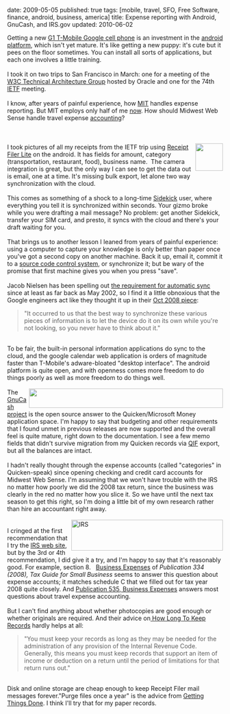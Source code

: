 date: 2009-05-05
published: true
tags: [mobile, travel, SFO, Free Software, finance, android, business, america]
title: Expense reporting with Android, GnuCash, and IRS.gov
updated: 2010-06-02


Getting a new <a href="http://www.amazon.com/gp/feature.html/ref=amb_link_83669991_1?ie=UTF8&amp;docId=1000323301&amp;pf_rd_m=ATVPDKIKX0DER&amp;pf_rd_s=auto-sparkle&amp;pf_rd_r=1PSHGV2T63V1B6ANGM20&amp;pf_rd_t=301&amp;pf_rd_p=469746031&amp;pf_rd_i=g1">G1 T-Mobile Google cell phone</a> is an investment in the <a href="http://en.wikipedia.org/wiki/Google_Android">android platform</a>, which isn't yet mature. It's like getting a new puppy: it's cute but it pees on the floor sometimes. You can install all sorts of applications, but each one involves a little training.<br />
<br />
I took it on two trips to San Francisco in March: one for a meeting of the&nbsp; <a href="http://www.w3.org/2001/tag/">W3C Technical Architecture Group</a> hosted by Oracle and one for the 74th <a href="http://www.ietf.org/">IETF</a> meeting.<br />
<br />
I know, after years of painful experience, how <a href="http://en.wikipedia.org/wiki/Massachusetts_Institute_of_Technology">MIT</a> handles expense reporting. But MIT employs only half of me <a href="http://lists.w3.org/Archives/Public/public-html/2008Oct/0087.html">now</a>. How should Midwest Web Sense handle travel expense <a href="http://en.wikipedia.org/wiki/Financial_statements">accounting</a>?<br />
<br />
<a name='more'></a><br />
<br />
<a href="http://www.cyrket.com/package/com.tf"><img align="right" alt="" height="64" src="http://ne.edgecastcdn.net/8003A4/www.cyrket.com/image/-5583491875389410109" title="Receipt Filer Lite" width="64" /></a>I took pictures of all my receipts from the IETF trip using <a href="http://www.cyrket.com/package/com.tf">Receipt Filer Lite</a> on the android. It has fields for amount, category (transportation, restaurant, food), business name.&nbsp; The camera integration is great, but the only way I can see to get the data out is email, one at a time. It's missing bulk export, let alone two way synchronization with the cloud.<br />
<br />
This comes as something of a shock to a long-time <a href="http://en.wikipedia.org/wiki/Danger_Hiptop">Sidekick</a> user, where everything you tell it is synchronized within seconds. Your gizmo broke while you were drafting a mail message? No problem: get another Sidekick, transfer your SIM card, and presto, it syncs with the cloud and there's your draft waiting for you.<br />
<br />
That brings us to another lesson I leaned from years of painful experience: using a computer to capture your knowledge is only better than paper once you've got a second copy on another machine. Back it up, email it, commit it to a <a href="http://en.wikipedia.org/wiki/Revision_control">source code control system</a>, or synchronize it; but be wary of the promise that first machine gives you when you press "save".<br />
<br />
Jacob Nielsen has been spelling out <a href="http://www.useit.com/alertbox/20020526.html">the requirement for automatic sync</a> since at least as far back as May 2002, so I find it a little obnoxious that the Google engineers act like they thought it up in their <a href="http://googlemobile.blogspot.com/2008/10/google-on-android-gmail-and-contacts.html">Oct 2008 piece</a>:<br />
<blockquote>"It occurred to us that the best way to synchronize these various pieces of information is to let the device do it on its own while you're not looking, so you never have to think about it."</blockquote><br />
To be fair, the built-in personal information applications do sync to the cloud, and the google calendar web application is orders of magnitude faster than T-Mobile's adware-bloated "desktop interface". The android platform is quite open, and with openness comes more freedom to do things poorly as well as more freedom to do things well.<br />
<br />
<a href="http://www.gnucash.org/"><img align="right" alt="" height="45" src="http://www.gnucash.org/externals/banner5.png" title="GnuCash" width="453" /></a>The <a href="http://www.gnucash.org/">GnuCash project</a> is the open source answer to the Quicken/Microsoft Money application space. I'm happy to say that budgeting and other requirements that I found unmet in previous releases are now supported and the overall feel is quite mature, right down to the documentation. I see a few memo fields that didn't survive migration from my Quicken records via <a href="http://en.wikipedia.org/wiki/Quicken_Interchange_Format">QIF</a> export, but all the balances are intact.<br />
<br />
I hadn't really thought through the expense accounts (called "categories" in Quicken-speak) since opening checking and credit card accounts for Midwest Web Sense. I'm assuming that we won't have trouble with the IRS no matter how poorly we did the 2008 tax return, since the business was clearly in the red no matter how you slice it. So we have until the next tax season to get this right, so I'm doing a little bit of my own research rather than hire an accountant right away.<br />
<br />
<a href="http://www.irs.gov/businesses/small/index.html"><img align="right" alt="IRS" height="72" src="http://www.irs.gov/irs/cda/common/images/irslogo.gif" title="IRS" width="354" /></a><br />
I cringed at the first recommendation that I try the <a href="http://www.irs.gov/">IRS web site</a>, but by the 3rd or 4th recommendation, I did give it a try, and I'm happy to say that it's reasonably good. For example, section 8.                                    &nbsp;                                  <a href="http://www.irs.gov/publications/p334/ch08.html">Business Expenses</a> of <em>Publication 334 (2008), Tax Guide for Small Business</em> seems to answer this question about expense accounts; it matches schedule C that we filled out for tax year 2008 quite closely. And <a href="http://www.irs.gov/publications/p535/index.html">Publication 535, Business Expenses</a> answers most questions about travel expense accounting.<br />
<br />
But I can't find anything about whether photocopies are good enough or whether originals are required. And their advice on<a href="http://www.irs.gov/publications/p583/ar02.html#d0e2170"> How Long To Keep Records</a> hardly helps at all:<br />
<blockquote>"You must keep your records as long as they may be needed for the administration of any provision of the Internal Revenue Code. Generally, this means you must keep records that support an item of income or deduction on a return until the period of limitations for that return runs out."</blockquote><br />
Disk and online storage are cheap enough to keep Receipt Filer mail messages forever."Purge files once a year" is the advice from <a href="http://www.minezone.org/wiki/MVance/GettingThingsDone">Getting Things Done</a>. I think I'll try that for my paper records.